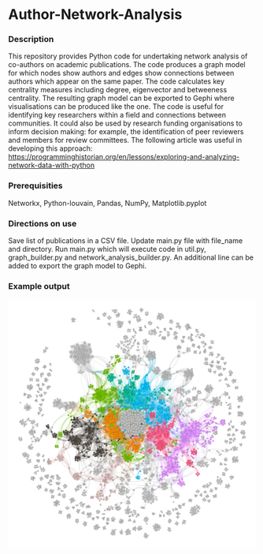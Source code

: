 # Author-Network-Analysis

### Description

This repository provides Python code for undertaking network analysis of co-authors on academic publications. The code produces a graph model for which nodes show authors and edges show connections between authors which appear on the same paper. The code calculates key centrality measures including degree, eigenvector and betweeness centrality. The resulting graph model can be exported to Gephi where visualisations can be produced like the one. The code is useful for identifying key researchers within a field and connections between communities. It could also be used by research funding organisations to inform decision making: for example, the identification of peer reviewers and members for review committees. The following article was useful in developing this approach: https://programminghistorian.org/en/lessons/exploring-and-analyzing-network-data-with-python 

### Prerequisities

Networkx, Python-louvain, Pandas, NumPy, Matplotlib.pyplot

### Directions on use

Save list of publications in a CSV file. Update main.py file with file_name and directory. Run main.py which will execute code in util.py, graph_builder.py and network_analysis_builder.py. An additional line can be added to export the graph model to Gephi. 

### Example output

![Alt text](./network_analysis.png?raw=true "Author Network Analysis")
